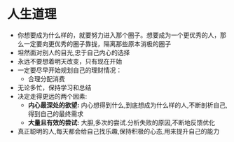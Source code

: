 # 人生道理

- 你想要成为什么样的，就要努力进入那个圈子。想要成为一个更优秀的人，那么一定要向更优秀的圈子靠拢，隔离那些原本消极的圈子
- 坦然面对别人的目光,忠于自己内心的选择
- 永远不要想着明天改变，只有现在开始
- 一定要尽早开始规划自己的理财情况：
  - 合理分配消费
- 无论多忙，保持学习和总结
- 决定走得更远的两个因素:
  - **内心最深处的欲望:** 内心想得到什么,到底想成为什么样的人,不断剖析自己,得到自己的最终需求
  - **大量且有效的尝试:** 大胆,多次的尝试.分析失败的原因,不断地反馈优化
- 真正聪明的人,每天都会给自己找乐趣,保持积极的心态,用来提升自己的能力
